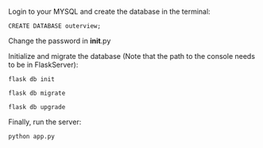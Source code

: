Login to your MYSQL and create the database in the terminal:
```
CREATE DATABASE outerview;
```
Change the password in __init__.py

Initialize and migrate the database (Note that the path to the console needs to be in FlaskServer):
```shell
flask db init
```
```shell
flask db migrate
```
```shell
flask db upgrade
```
Finally, run the server:
```shell
python app.py
```